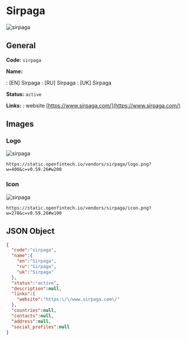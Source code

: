 
# Sirpaga 
![sirpaga](https://static.openfintech.io/vendors/sirpaga/logo.png?w=400&c=v0.59.26#w200)  

## General 
 
**Code:** `sirpaga` 
 
**Name:** 
 
:	[EN] Sirpaga 
:	[RU] Sirpaga 
:	[UK] Sirpaga 
 
**Status:** `active` 
 
**Links:** 
: website [https://www.sirpaga.com/](https://www.sirpaga.com/) 
 

## Images 

### Logo 
 
![sirpaga](https://static.openfintech.io/vendors/sirpaga/logo.png?w=400&c=v0.59.26#w200)  

```
https://static.openfintech.io/vendors/sirpaga/logo.png?w=400&c=v0.59.26#w200
```  

### Icon 
 
![sirpaga](https://static.openfintech.io/vendors/sirpaga/icon.png?w=278&c=v0.59.26#w100)  

```
https://static.openfintech.io/vendors/sirpaga/icon.png?w=278&c=v0.59.26#w100
```  

## JSON Object 

```json
{
  "code":"sirpaga",
  "name":{
    "en":"Sirpaga",
    "ru":"Sirpaga",
    "uk":"Sirpaga"
  },
  "status":"active",
  "description":null,
  "links":{
    "website":"https:\/\/www.sirpaga.com\/"
  },
  "countries":null,
  "contacts":null,
  "address":null,
  "social_profiles":null
}
```  

